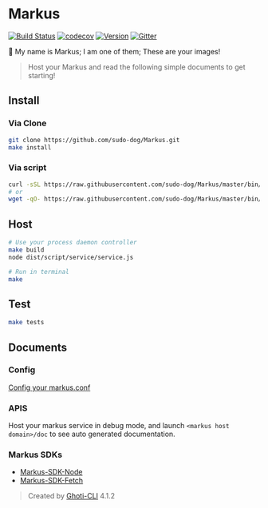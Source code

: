 # Markus

[![Build Status](https://travis-ci.org/sudo-dog/Markus.svg?branch=master)](https://travis-ci.org/sudo-dog/Markus)
[![codecov](https://codecov.io/gh/sudo-dog/Markus/branch/master/graph/badge.svg)](https://codecov.io/gh/sudo-dog/Markus)
[![Version](https://img.shields.io/badge/Version-3.8.3`-purple.svg?longCache=true)](https://github.com/sudo-dog/Markus)
[![Gitter](https://badges.gitter.im/WMXPY/Markus.svg)](https://gitter.im/Markus?utm_source=badge&utm_medium=badge&utm_campaign=pr-badge)

:rainbow: My name is Markus; I am one of them; These are your images!

> Host your Markus and read the following simple documents to get starting!

## Install

### Via Clone

```bash
git clone https://github.com/sudo-dog/Markus.git
make install
```

### Via script

```bash
curl -sSL https://raw.githubusercontent.com/sudo-dog/Markus/master/bin/install.sh | sudo sh -
# or
wget -qO- https://raw.githubusercontent.com/sudo-dog/Markus/master/bin/install.sh | sudo sh -
```

## Host

```bash
# Use your process daemon controller
make build
node dist/script/service/service.js

# Run in terminal
make
```

## Test

```bash
make tests
```

## Documents

### Config

[Config your markus.conf](https://github.com/sudo-dog/Markus/wiki/Config)

### APIS

Host your markus service in debug mode, and launch `<markus host domain>/doc` to see auto generated documentation.

### Markus SDKs

-   [Markus-SDK-Node](https://github.com/sudo-dog/Markus-SDK-Node)
-   [Markus-SDK-Fetch](https://github.com/sudo-dog/Markus-SDK-Fetch)

> Created by [Ghoti-CLI](https://github.com/WMXPY/Ghoti-CLI/) 4.1.2
